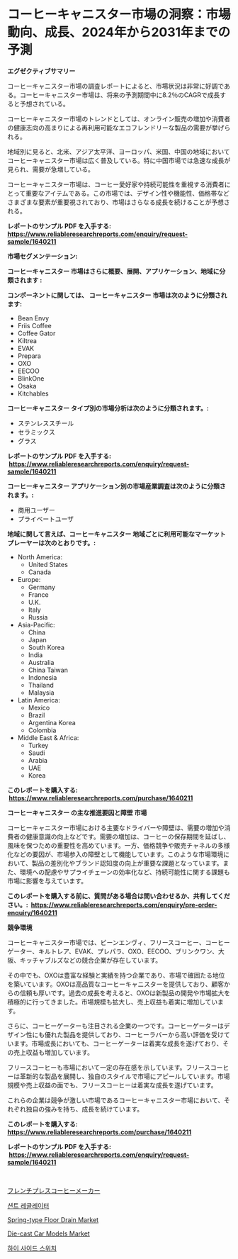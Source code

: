 <p><h1>コーヒーキャニスター市場の洞察：市場動向、成長、2024年から2031年までの予測</h1></p><p><strong>エグゼクティブサマリー</strong></p>
<p><p>コーヒーキャニスター市場の調査レポートによると、市場状況は非常に好調である。コーヒーキャニスター市場は、将来の予測期間中に8.2％のCAGRで成長すると予想されている。</p><p>コーヒーキャニスター市場のトレンドとしては、オンライン販売の増加や消費者の健康志向の高まりによる再利用可能なエコフレンドリーな製品の需要が挙げられる。</p><p>地域別に見ると、北米、アジア太平洋、ヨーロッパ、米国、中国の地域においてコーヒーキャニスター市場は広く普及している。特に中国市場では急速な成長が見られ、需要が急増している。</p><p>コーヒーキャニスター市場は、コーヒー愛好家や持続可能性を重視する消費者にとって重要なアイテムである。この市場では、デザイン性や機能性、価格帯などさまざまな要素が重要視されており、市場はさらなる成長を続けることが予想される。</p></p>
<p><strong>レポートのサンプル PDF を入手する: <a href="https://www.reliableresearchreports.com/enquiry/request-sample/1640211">https://www.reliableresearchreports.com/enquiry/request-sample/1640211</a></strong></p>
<p><strong>市場セグメンテーション:</strong></p>
<p><strong> コーヒーキャニスター 市場はさらに概要、展開、アプリケーション、地域に分類されます :</strong></p>
<p><strong>コンポーネントに関しては、 コーヒーキャニスター 市場は次のように分類されます: &nbsp;</strong></p>
<p><ul><li>Bean Envy</li><li>Friis Coffee</li><li>Coffee Gator</li><li>Kiltrea</li><li>EVAK</li><li>Prepara</li><li>OXO</li><li>EECOO</li><li>BlinkOne</li><li>Osaka</li><li>Kitchables</li></ul></p>
<p><strong> コーヒーキャニスター タイプ別の市場分析は次のように分類されます。:</strong></p>
<p><ul><li>ステンレススチール</li><li>セラミックス</li><li>グラス</li></ul></p>
<p><strong>レポートのサンプル PDF を入手する: &nbsp;<a href="https://www.reliableresearchreports.com/enquiry/request-sample/1640211">https://www.reliableresearchreports.com/enquiry/request-sample/1640211</a></strong></p>
<p><strong> コーヒーキャニスター アプリケーション別の市場産業調査は次のように分類されます。:</strong></p>
<p><ul><li>商用ユーザー</li><li>プライベートユーザ</li></ul></p>
<p><strong>地域に関して言えば、コーヒーキャニスター 地域ごとに利用可能なマーケットプレーヤーは次のとおりです。:</strong></p>
<p><ul>
    <li>
        North America:
        <ul>
            <li>United States</li>
            <li>Canada</li>
        </ul>
    </li>
    <li>
        Europe:
        <ul>
            <li>Germany</li>
            <li>France</li>
            <li>U.K.</li>
            <li>Italy</li>
            <li>Russia</li>
        </ul>
    </li>
    <li>
        Asia-Pacific:
        <ul>
            <li>China</li>
            <li>Japan</li>
            <li>South Korea</li>
            <li>India</li>
            <li>Australia</li>
            <li>China Taiwan</li>
            <li>Indonesia</li>
            <li>Thailand</li>
            <li>Malaysia</li>
        </ul>
    </li>
    <li>
        Latin America:
        <ul>
            <li>Mexico</li>
            <li>Brazil</li>
            <li>Argentina Korea</li>
            <li>Colombia</li>
        </ul>
    </li>
    <li>
        Middle East & Africa:
        <ul>
            <li>Turkey</li>
            <li>Saudi</li>
            <li>Arabia</li>
            <li>UAE</li>
            <li>Korea</li>
        </ul>
    </li>
    </ul></p>
<p><strong>このレポートを購入する: &nbsp;<a href="https://www.reliableresearchreports.com/purchase/1640211">https://www.reliableresearchreports.com/purchase/1640211</a></strong></p>
<p><strong>コーヒーキャニスター の主な推進要因と障壁 市場</strong></p>
<p><p>コーヒーキャニスター市場における主要なドライバーや障壁は、需要の増加や消費者の健康意識の向上などです。需要の増加は、コーヒーの保存期間を延ばし、風味を保つための重要性を高めています。一方、価格競争や販売チャネルの多様化などの要因が、市場参入の障壁として機能しています。このような市場環境において、製品の差別化やブランド認知度の向上が重要な課題となっています。また、環境への配慮やサプライチェーンの効率化など、持続可能性に関する課題も市場に影響を与えています。</p></p>
<p><strong>このレポートを購入する前に、質問がある場合は問い合わせるか、共有してください。:&nbsp; <a href="https://www.reliableresearchreports.com/enquiry/pre-order-enquiry/1640211">https://www.reliableresearchreports.com/enquiry/pre-order-enquiry/1640211</a></strong></p>
<p><strong>競争環境</strong></p>
<p><p>コーヒーキャニスター市場では、ビーンエンヴィ、フリースコーヒー、コーヒーゲーター、キルトレア、EVAK、プレパラ、OXO、EECOO、ブリンクワン、大阪、キッチャブルズなどの競合企業が存在しています。</p><p>その中でも、OXOは豊富な経験と実績を持つ企業であり、市場で確固たる地位を築いています。OXOは高品質なコーヒーキャニスターを提供しており、顧客からの信頼も厚いです。過去の成長を考えると、OXOは新製品の開発や市場拡大を積極的に行ってきました。市場規模も拡大し、売上収益も着実に増加しています。</p><p>さらに、コーヒーゲーターも注目される企業の一つです。コーヒーゲーターはデザイン性にも優れた製品を提供しており、コーヒーラバーから高い評価を受けています。市場成長においても、コーヒーゲーターは着実な成長を遂げており、その売上収益も増加しています。</p><p>フリースコーヒーも市場において一定の存在感を示しています。フリースコーヒーは革新的な製品を展開し、独自のスタイルで市場にアピールしています。市場規模や売上収益の面でも、フリースコーヒーは着実な成長を遂げています。</p><p>これらの企業は競争が激しい市場であるコーヒーキャニスター市場において、それぞれ独自の強みを持ち、成長を続けています。</p></p>
<p><strong>このレポートを購入する: &nbsp; <a href="https://www.reliableresearchreports.com/purchase/1640211">https://www.reliableresearchreports.com/purchase/1640211</a></strong></p>
<p><strong>レポートのサンプル PDF を入手する: &nbsp;<a href="https://www.reliableresearchreports.com/enquiry/request-sample/1640211">https://www.reliableresearchreports.com/enquiry/request-sample/1640211</a></strong><strong></strong></p>
<p>&nbsp;</p>
<p><p><a href="https://github.com/ReyesKohler20231/Market-Research-Report-List-1/blob/main/93685239622.md">フレンチプレスコーヒーメーカー</a></p><p><a href="https://github.com/Elenrrera7685/Market-Research-Report-List-1/blob/main/21919238909.md">션트 레귤레이터</a></p><p><a href="https://github.com/yoshih12/Market-Research-Report-List-2/blob/main/spring-type-floor-drain-market.md">Spring-type Floor Drain Market</a></p><p><a href="https://github.com/castoriffic/Market-Research-Report-List-3/blob/main/die-cast-car-models-market.md">Die-cast Car Models Market</a></p><p><a href="https://github.com/sammyUltyylrich9067856/Market-Research-Report-List-1/blob/main/47116488910.md">하이 사이드 스위치</a></p></p>